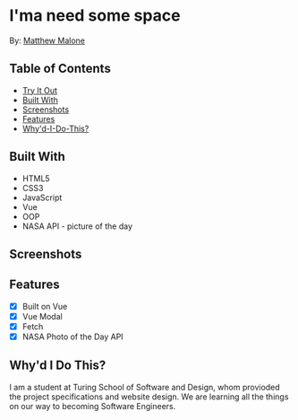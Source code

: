 # I'ma need some space

By:
[Matthew Malone](https://github.com/matthewdshepherd)

## Table of Contents
* [Try It Out](#Try-It-Out)
* [Built With](#Built-With) 
* [Screenshots](#Screenshots)
* [Features](#Features)
* [Why'd-I-Do-This?](Why'd-I-Do-This?)


## Built With

- HTML5
- CSS3
- JavaScript
- Vue
- OOP
- NASA API - picture of the day

## Screenshots



## Features

- [x] Built on Vue
- [x] Vue Modal
- [x] Fetch
- [x] NASA Photo of the Day API

## Why'd I Do This?

I am a student at Turing School of Software and Design, whom provioded the project specifications and website design. We are learning all the things on our way to becoming Software Engineers.